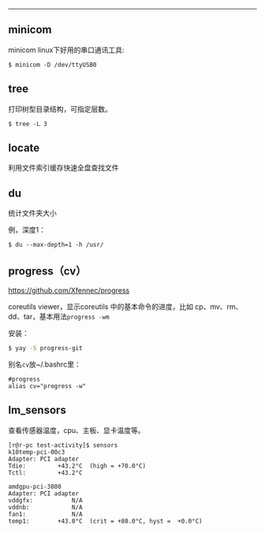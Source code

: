 



---

## minicom

minicom linux下好用的串口通讯工具:

```
$ minicom -D /dev/ttyUSB0
```

## tree 

打印树型目录结构，可指定层数。

```
$ tree -L 3
```

## locate

 利用文件索引缓存快速全盘查找文件

## du

统计文件夹大小

例，深度1：

```
$ du --max-depth=1 -h /usr/
```

## progress（cv）

<https://github.com/Xfennec/progress>

 coreutils viewer，显示coreutils 中的基本命令的进度，比如 cp、mv、rm、dd、tar，基本用法`progress -wm`

安装：

```bash
$ yay -S progress-git
```

别名`cv`放~/.bashrc里：
```
#progress
alias cv="progress -w"
```



## lm_sensors

查看传感器温度，cpu、主板、显卡温度等。

```
[r@r-pc test-activity]$ sensors 
k10temp-pci-00c3
Adapter: PCI adapter
Tdie:         +43.2°C  (high = +70.0°C)
Tctl:         +43.2°C  

amdgpu-pci-3800
Adapter: PCI adapter
vddgfx:           N/A  
vddnb:            N/A  
fan1:             N/A
temp1:        +43.0°C  (crit = +80.0°C, hyst =  +0.0°C)


```

